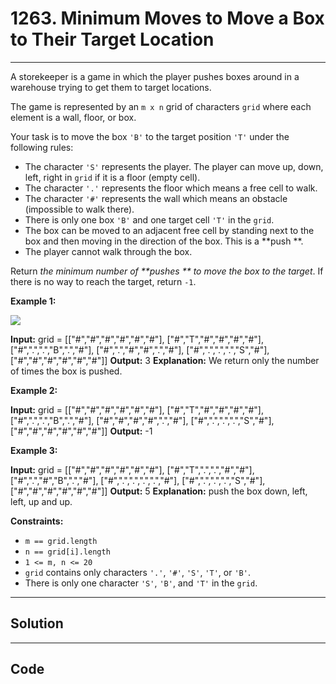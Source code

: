 # 1263. Minimum Moves to Move a Box to Their Target Location

---

A storekeeper is a game in which the player pushes boxes around in a warehouse trying to get them to target locations.

The game is represented by an `m x n` grid of characters `grid` where each element is a wall, floor, or box.

Your task is to move the box `'B'` to the target position `'T'` under the following rules:

  * The character `'S'` represents the player. The player can move up, down, left, right in `grid` if it is a floor (empty cell).
  * The character `'.'` represents the floor which means a free cell to walk.
  * The character `'#'` represents the wall which means an obstacle (impossible to walk there).
  * There is only one box `'B'` and one target cell `'T'` in the `grid`.
  * The box can be moved to an adjacent free cell by standing next to the box and then moving in the direction of the box. This is a **push **.
  * The player cannot walk through the box.



Return _the minimum number of **pushes ** to move the box to the target_. If there is no way to reach the target, return `-1`.

 

**Example 1:**

![](https://assets.leetcode.com/uploads/2019/11/06/sample_1_1620.png)


**Input:** grid = [["#","#","#","#","#","#"],
               ["#","T","#","#","#","#"],
               ["#",".",".","B",".","#"],
               ["#",".","#","#",".","#"],
               ["#",".",".",".","S","#"],
               ["#","#","#","#","#","#"]]
**Output:** 3
**Explanation:** We return only the number of times the box is pushed.

**Example 2:**


**Input:** grid = [["#","#","#","#","#","#"],
               ["#","T","#","#","#","#"],
               ["#",".",".","B",".","#"],
               ["#","#","#","#",".","#"],
               ["#",".",".",".","S","#"],
               ["#","#","#","#","#","#"]]
**Output:** -1


**Example 3:**


**Input:** grid = [["#","#","#","#","#","#"],
               ["#","T",".",".","#","#"],
               ["#",".","#","B",".","#"],
               ["#",".",".",".",".","#"],
               ["#",".",".",".","S","#"],
               ["#","#","#","#","#","#"]]
**Output:** 5
**Explanation:** push the box down, left, left, up and up.


 

**Constraints:**

  * `m == grid.length`
  * `n == grid[i].length`
  * `1 <= m, n <= 20`
  * `grid` contains only characters `'.'`, `'#'`, `'S'`, `'T'`, or `'B'`.
  * There is only one character `'S'`, `'B'`, and `'T'` in the `grid`.

---

## Solution



---

## Code
```python


```
